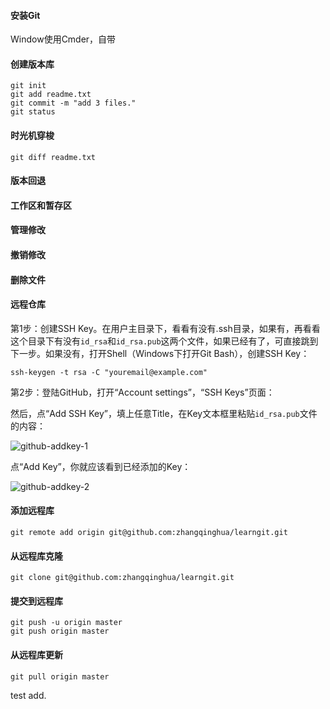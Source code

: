 #### 安装Git

Window使用Cmder，自带

#### 创建版本库

```shell
git init
git add readme.txt
git commit -m "add 3 files."
git status
```

#### 时光机穿梭

```shell
git diff readme.txt 
```

#### 版本回退

#### 工作区和暂存区

#### 管理修改

#### 撤销修改

#### 删除文件

#### 远程仓库

第1步：创建SSH Key。在用户主目录下，看看有没有.ssh目录，如果有，再看看这个目录下有没有`id_rsa`和`id_rsa.pub`这两个文件，如果已经有了，可直接跳到下一步。如果没有，打开Shell（Windows下打开Git Bash），创建SSH Key：

```shell
ssh-keygen -t rsa -C "youremail@example.com"
```

第2步：登陆GitHub，打开“Account settings”，“SSH Keys”页面：

然后，点“Add SSH Key”，填上任意Title，在Key文本框里粘贴`id_rsa.pub`文件的内容：

![github-addkey-1](http://www.liaoxuefeng.com/files/attachments/001384908342205cc1234dfe1b541ff88b90b44b30360da000/0)

点“Add Key”，你就应该看到已经添加的Key：

![github-addkey-2](http://www.liaoxuefeng.com/files/attachments/0013849083502905a4caa2dc6984acd8e39aa5ae5ad6c83000/0)

#### 添加远程库

```shell
git remote add origin git@github.com:zhangqinghua/learngit.git
```

#### 从远程库克隆

```shell
git clone git@github.com:zhangqinghua/learngit.git
```

#### 提交到远程库

```shell
git push -u origin master
git push origin master
```

#### 从远程库更新

```shell
git pull origin master
```

test add.
